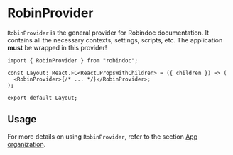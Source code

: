 # RobinProvider

`RobinProvider` is the general provider for Robindoc documentation. It contains all the necessary contexts, settings, scripts, etc. The application **must** be wrapped in this provider!

```tsx filename="app/layout.tsx"
import { RobinProvider } from "robindoc";

const Layout: React.FC<React.PropsWithChildren> = ({ children }) => (
  <RobinProvider>{/* ... */}</RobinProvider>;
);

export default Layout;
```

## Usage

For more details on using `RobinProvider`, refer to the section [App organization](../../01-getting-started/04-app-organization.md).
